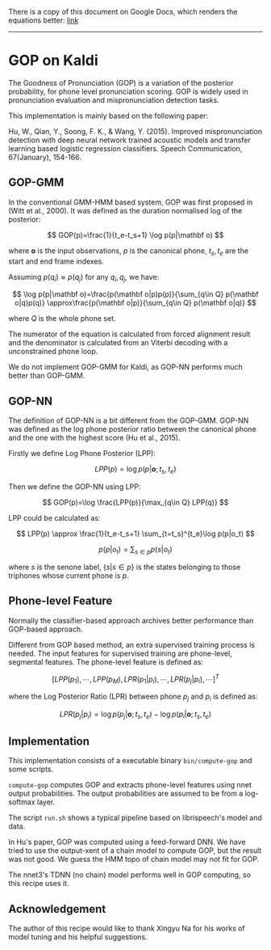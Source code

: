 There is a copy of this document on Google Docs, which renders the equations better:
[link](https://docs.google.com/document/d/1pie-PU6u2NZZC_FzocBGGm6mpfBJMiCft9UoG0uA1kA/edit?usp=sharing)

* * *

# GOP on Kaldi

The Goodness of Pronunciation (GOP) is a variation of the posterior probability, for phone level pronunciation scoring.
GOP is widely used in pronunciation evaluation and mispronunciation detection tasks.

This implementation is mainly based on the following paper:

Hu, W., Qian, Y., Soong, F. K., & Wang, Y. (2015). Improved mispronunciation detection with deep neural network trained acoustic models and transfer learning based logistic regression classifiers. Speech Communication, 67(January), 154-166.

## GOP-GMM

In the conventional GMM-HMM based system, GOP was first proposed in (Witt et al., 2000). It was defined as the duration normalised log of the posterior:

$$
GOP(p)=\frac{1}{t_e-t_s+1} \log p(p|\mathbf o)
$$

where $\mathbf o$ is the input observations, $p$ is the canonical phone, $t_s, t_e$ are the start and end frame indexes.

Assuming $p(q_i)\approx p(q_j)$ for any $q_i, q_j$, we have:

$$
\log p(p|\mathbf o)=\frac{p(\mathbf o|p)p(p)}{\sum_{q\in Q} p(\mathbf o|q)p(q)}
                   \approx\frac{p(\mathbf o|p)}{\sum_{q\in Q} p(\mathbf o|q)}
$$

where $Q$ is the whole phone set.

The numerator of the equation is calculated from forced alignment result and the denominator is calculated from an Viterbi decoding with a unconstrained phone loop.

We do not implement GOP-GMM for Kaldi, as GOP-NN performs much better than GOP-GMM.

## GOP-NN

The definition of GOP-NN is a bit different from the GOP-GMM. GOP-NN was defined as the log phone posterior ratio between the canonical phone and the one with the highest score (Hu et al., 2015).

Firstly we define Log Phone Posterior (LPP):

$$
LPP(p)=\log p(p|\mathbf o; t_s,t_e)
$$

Then we define the GOP-NN using LPP:

$$
GOP(p)=\log \frac{LPP(p)}{\max_{q\in Q} LPP(q)}
$$

LPP could be calculated as:

$$
LPP(p) \approx \frac{1}{t_e-t_s+1} \sum_{t=t_s}^{t_e}\log p(p|o_t)
$$

$$
p(p|o_t) = \sum_{s \in p} p(s|o_t)
$$

where $s$ is the senone label, $\{s|s \in p\}$ is the states belonging to those triphones whose current phone is $p$.

## Phone-level Feature

Normally the classifier-based approach archives better performance than GOP-based approach.

Different from GOP based method, an extra supervised training process is needed. The input features for supervised training are phone-level, segmental features. The phone-level feature is defined as:

$$
{[LPP(p_1),\cdots,LPP(p_M), LPR(p_1|p_i), \cdots, LPR(p_j|p_i),\cdots]}^T
$$

where the Log Posterior Ratio (LPR) between phone $p_j$ and $p_i$ is defined as:

$$
LPR(p_j|p_i) = \log p(p_j|\mathbf o; t_s, t_e) - \log p(p_i|\mathbf o; t_s, t_e)
$$

## Implementation

This implementation consists of a executable binary `bin/compute-gop` and some scripts.

`compute-gop` computes GOP and extracts phone-level features using nnet output probabilities.
The output probabilities are assumed to be from a log-softmax layer.

The script `run.sh` shows a typical pipeline based on librispeech's model and data.

In Hu's paper, GOP was computed using a feed-forward DNN.
We have tried to use the output-xent of a chain model to compute GOP, but the result was not good.
We guess the HMM topo of chain model may not fit for GOP.

The nnet3's TDNN (no chain) model performs well in GOP computing, so this recipe uses it.

## Acknowledgement
The author of this recipe would like to thank Xingyu Na for his works of model tuning and his helpful suggestions.
